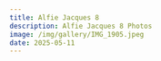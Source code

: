 ```yaml
---
title: Alfie Jacques 8
description: Alfie Jacques 8 Photos
image: /img/gallery/IMG_1905.jpeg
date: 2025-05-11
---
```


